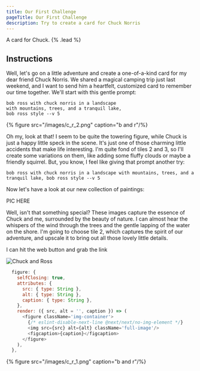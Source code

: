 ```yaml
---
title: Our First Challenge
pageTitle: Our First Challenge
description: Try to create a card for Chuck Norris
---
```


A card for Chuck. {% .lead %}

## Instructions

Well, let's go on a little adventure and create a one-of-a-kind card for my dear friend Chuck Norris. We shared a magical camping trip just last weekend, and I want to send him a heartfelt, customized card to remember our time together. We'll start with this gentle prompt:

```
bob ross with chuck norris in a landscape 
with mountains, trees, and a tranquil lake, 
bob ross style --v 5 
```
{% figure src="/images/c_r_2.png" caption="b and r"/%}


Oh my, look at that! I seem to be quite the towering figure, while Chuck is just a happy little speck in the scene. It's just one of those charming little accidents that make life interesting. I'm quite fond of tiles 2 and 3, so I'll create some variations on them, like adding some fluffy clouds or maybe a friendly squirrel. But, you know, I feel like giving that prompt another try:

```
bob ross with chuck norris in a landscape with mountains, trees, and a tranquil lake, bob ross style --v 5 
```
Now let's have a look at our new collection of paintings:

PIC HERE

Well, isn't that something special? These images capture the essence of Chuck and me, surrounded by the beauty of nature.  I can almost hear the whispers of the wind through the trees and the gentle lapping of the water on the shore. I'm going to choose tile 2, which captures the spirit of our adventure, and upscale it to bring out all those lovely little details.

I can hit the web button and grab the link


![Chuck and Ross](/images/c_r_1.png)

```javascript
  figure: {
    selfClosing: true,
    attributes: {
      src: { type: String },
      alt: { type: String },
      caption: { type: String },
    },
    render: ({ src, alt = '', caption }) => (
      <figure className='img-container'>
        {/* eslint-disable-next-line @next/next/no-img-element */}
        <img src={src} alt={alt} className='full-image'/>
        <figcaption>{caption}</figcaption>
      </figure>
    ),
  },
```

{% figure src="/images/c_r_1.png" caption="b and r"/%}


